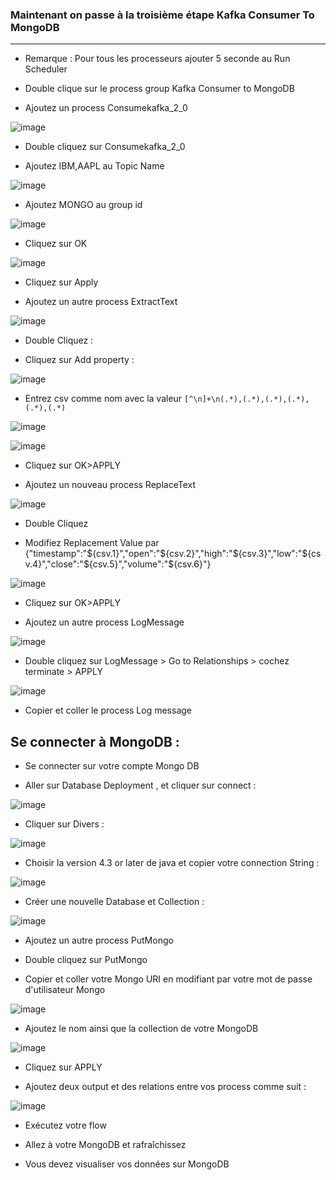 ### Maintenant on passe à la troisième étape Kafka Consumer To MongoDB
---

- Remarque : Pour tous les processeurs ajouter 5 seconde au Run Scheduler

- Double clique sur le process group Kafka Consumer to MongoDB 

- Ajoutez un process Consumekafka_2_0 

![image](https://user-images.githubusercontent.com/78825764/194060320-cb618b3e-afdb-4475-bef0-89e4ed0b1ce2.png)

- Double cliquez sur Consumekafka_2_0

- Ajoutez IBM,AAPL au Topic Name

![image](https://user-images.githubusercontent.com/78825764/194060937-16494ba9-c64f-4712-a9d0-9f2ea04ba893.png)

- Ajoutez MONGO au group id 

 ![image](https://user-images.githubusercontent.com/78825764/194061051-b1550446-d8ee-4e8e-a0b4-9b6d90ef4a26.png)

- Cliquez sur OK

![image](https://user-images.githubusercontent.com/78825764/194061529-616cb805-888e-4666-9871-82d215cf4cd6.png)

- Cliquez sur Apply

- Ajoutez un autre process ExtractText 

![image](https://user-images.githubusercontent.com/78825764/194062233-77e0a51b-31c8-40ba-9810-c3d44be3450f.png)

- Double Cliquez :

- Cliquez sur Add property :

![image](https://user-images.githubusercontent.com/78825764/194062534-1290dbf2-5bcb-4317-a1dc-473ea587ef84.png)

- Entrez csv comme nom avec la valeur ```[^\n]+\n(.*),(.*),(.*),(.*),(.*),(.*)```

![image](https://user-images.githubusercontent.com/78825764/194062666-c9843742-ea52-41f4-a5e5-eef6489508da.png)

![image](https://user-images.githubusercontent.com/78825764/194063430-6facc54c-8b1c-44d3-8a5f-40ca7b6ab0cb.png)

- Cliquez sur OK>APPLY

- Ajoutez un nouveau process ReplaceText

![image](https://user-images.githubusercontent.com/78825764/194063903-7a25962e-934e-4295-b81c-e31933dd14c1.png)

- Double Cliquez 

- Modifiez Replacement Value par {"timestamp":"${csv.1}","open":"${csv.2}","high":"${csv.3}","low":"${csv.4}","close":"${csv.5}","volume":"${csv.6}"}

![image](https://user-images.githubusercontent.com/78825764/194064319-e59502b7-b82d-477e-a12c-2cfca4e341a3.png)

- Cliquez sur OK>APPLY

- Ajoutez un autre process LogMessage

![image](https://user-images.githubusercontent.com/78825764/194064920-96e3bd31-95a8-45d0-92ff-e276950cc2a8.png)

- Double cliquez sur LogMessage > Go to Relationships > cochez terminate > APPLY

![image](https://user-images.githubusercontent.com/78825764/194065260-f4ce4d25-15be-421d-ac60-45c9b69cee00.png)

- Copier et coller le process Log message 

## Se connecter à MongoDB :

- Se connecter sur votre compte Mongo DB

- Aller sur Database Deployment , et cliquer sur connect :

![image](https://user-images.githubusercontent.com/78825764/232914854-43bd779b-9708-49be-9fd2-e3c244074368.png)

- Cliquer sur Divers :

![image](https://user-images.githubusercontent.com/78825764/232914952-b48639aa-7b6c-4e3b-acdc-5ff2f1dd9364.png)

- Choisir la version 4.3 or later de java et copier votre connection String :

![image](https://user-images.githubusercontent.com/78825764/232915228-4f69136c-eab0-406c-8163-0754fd7ba3fd.png)

- Créer une nouvelle Database et Collection :

![image](https://user-images.githubusercontent.com/78825764/232915580-1d7f8666-1168-46d7-8b1b-0401a209ce37.png)

- Ajoutez un autre process PutMongo

- Double cliquez sur PutMongo

- Copier et coller votre Mongo URI en modifiant <password> par votre mot de passe d'utilisateur Mongo

![image](https://user-images.githubusercontent.com/78825764/194067859-1877eebe-6e1e-477b-bd4f-9716e014744b.png)


 - Ajoutez le nom ainsi que la collection de votre MongoDB
 
![image](https://user-images.githubusercontent.com/78825764/232915870-22045d64-6968-4ff3-866d-cb6e6d57e54b.png)


- Cliquez sur APPLY

- Ajoutez deux output et des relations entre vos process comme suit :

![image](https://user-images.githubusercontent.com/78825764/194069083-4dad281b-e766-483d-b7f2-c78167bec1de.png)

- Exécutez votre flow

- Allez à votre MongoDB et rafraîchissez

- Vous devez visualiser vos données sur MongoDB

